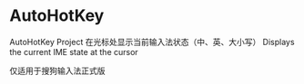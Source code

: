 # AutoHotKey
AutoHotKey Project
在光标处显示当前输入法状态（中、英、大小写）
Displays the current IME state at the cursor

仅适用于搜狗输入法正式版
